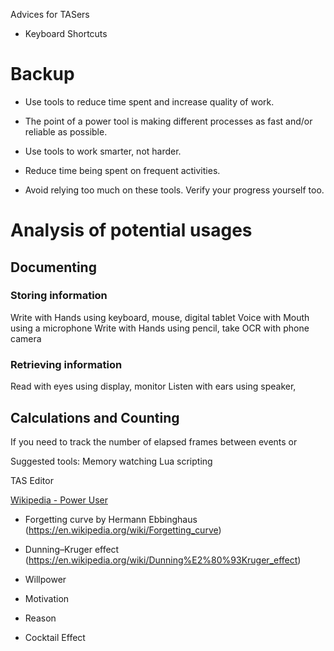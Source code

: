 Advices for TASers

- Keyboard Shortcuts

# Backup

- Use tools to reduce time spent and increase quality of work.

- The point of a power tool is making different processes as fast and/or reliable as possible.

- Use tools to work smarter, not harder.
- Reduce time being spent on frequent activities.

- Avoid relying too much on these tools. Verify your progress yourself too.

# Analysis of potential usages

## Documenting

### Storing information
Write with Hands using keyboard, mouse, digital tablet
Voice with Mouth using a microphone
Write with Hands using pencil, take OCR with phone camera

### Retrieving information
Read with eyes using display, monitor
Listen with ears using speaker, 

## Calculations and Counting

If you need to track the number of elapsed frames between events or 

Suggested tools:
Memory watching 
Lua scripting 


TAS Editor


[Wikipedia - Power User](https://en.wikipedia.org/wiki/Power_user%7CWikipedia)

- Forgetting curve by Hermann Ebbinghaus
(https://en.wikipedia.org/wiki/Forgetting_curve)

- Dunning–Kruger effect
(https://en.wikipedia.org/wiki/Dunning%E2%80%93Kruger_effect)


- Willpower

- Motivation

- Reason

- Cocktail Effect